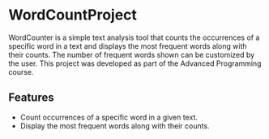 # WordCountProject
WordCounter is a simple text analysis tool that counts the occurrences of a specific word in a text and displays the most frequent words along with their counts. The number of frequent words shown can be customized by the user. 
This project was developed as part of the Advanced Programming course.

## Features
- Count occurrences of a specific word in a given text.
- Display the most frequent words along with their counts.

